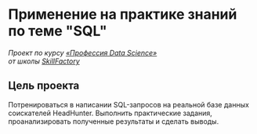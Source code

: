 # Применение на практике знаний по теме "SQL"

*Проект по курсу [«Профессия Data Science»](https://lms.skillfactory.ru/courses/course-v1:Skillfactory+DST-PRO+15APR2020/about)\
от школы [SkillFactory](https://skillfactory.ru)*

## Цель проекта

Потренироваться в написании SQL-запросов на реальной базе данных соискателей HeadHunter. Выполнить практические задания, проанализировать полученные результаты и сделать выводы.
